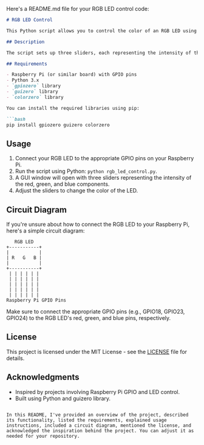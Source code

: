 Here's a README.md file for your RGB LED control code:

```markdown
# RGB LED Control

This Python script allows you to control the color of an RGB LED using sliders in a graphical user interface (GUI). It utilizes the `gpiozero` library to interface with the Raspberry Pi's GPIO pins and the `guizero` library to create the GUI.

## Description

The script sets up three sliders, each representing the intensity of the red, green, and blue components of the RGB LED's color, respectively. Moving the sliders changes the color of the LED in real-time.

## Requirements

- Raspberry Pi (or similar board) with GPIO pins
- Python 3.x
- `gpiozero` library
- `guizero` library
- `colorzero` library

You can install the required libraries using pip:

```bash
pip install gpiozero guizero colorzero
```

## Usage

1. Connect your RGB LED to the appropriate GPIO pins on your Raspberry Pi.
2. Run the script using Python: `python rgb_led_control.py`.
3. A GUI window will open with three sliders representing the intensity of the red, green, and blue components.
4. Adjust the sliders to change the color of the LED.

## Circuit Diagram

If you're unsure about how to connect the RGB LED to your Raspberry Pi, here's a simple circuit diagram:

```
   RGB LED
+-----------+
|           |
| R   G   B |
|           |
+-----------+
 | | | | | |
 | | | | | |
 | | | | | |
 | | | | | |
 | | | | | |
Raspberry Pi GPIO Pins
```

Make sure to connect the appropriate GPIO pins (e.g., GPIO18, GPIO23, GPIO24) to the RGB LED's red, green, and blue pins, respectively.

## License

This project is licensed under the MIT License - see the [LICENSE](LICENSE) file for details.

## Acknowledgments

- Inspired by projects involving Raspberry Pi GPIO and LED control.
- Built using Python and guizero library.
```

In this README, I've provided an overview of the project, described its functionality, listed the requirements, explained usage instructions, included a circuit diagram, mentioned the license, and acknowledged the inspiration behind the project. You can adjust it as needed for your repository.
